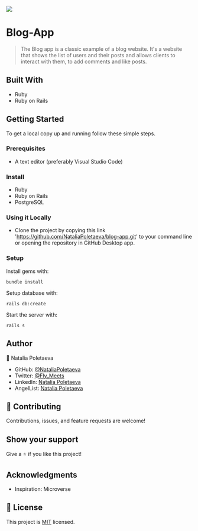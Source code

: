 ![](https://img.shields.io/badge/Microverse-blueviolet)

# Blog-App

> The Blog app is a classic example of a blog website. It's a website that shows the list of users and their posts and allows clients to interact with them, to add comments and like posts.

## Built With

- Ruby
- Ruby on Rails

## Getting Started

To get a local copy up and running follow these simple steps.

### Prerequisites

- A text editor (preferably Visual Studio Code)

### Install

- Ruby
- Ruby on Rails
- PostgreSQL

### Using it Locally

- Clone the project by copying this link 'https://github.com/NataliaPoletaeva/blog-app.git' to your command line or opening the repository in GitHub Desktop app.

### Setup

Install gems with:

```
bundle install
```

Setup database with:

```
rails db:create
```

Start the server with:

```
rails s
```

## Author

👤 Natalia Poletaeva

- GitHub: [@NataliaPoletaeva](https://github.com/NataliaPoletaeva)
- Twitter: [@Fly_Meets](https://twitter.com/Fly_Meets)
- LinkedIn: [Natalia Poletaeva](https://www.linkedin.com/in/nataliapoletaeva/)
- AngelList: [Natalia Poletaeva](https://angel.co/u/natalia-poletaeva-1)

## 🤝 Contributing

Contributions, issues, and feature requests are welcome!

## Show your support

Give a ⭐️ if you like this project!

## Acknowledgments

- Inspiration: Microverse

## 📝 License

This project is [MIT](https://github.com/NataliaPoletaeva/blog-app/blob/develop/LICENSE) licensed.
